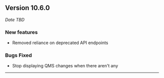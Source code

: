 
## Version 10.6.0
_Date TBD_

### New features
* Removed reliance on deprecated API endpoints

### Bugs Fixed
* Stop displaying QMS changes when there aren't any

---
